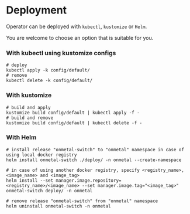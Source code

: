 # Deployment
Operator can be deployed with `kubectl`, `kustomize` or `Helm`. 

You are welcome to choose an option that is suitable for you.

### With kubectl using kustomize configs

    # deploy
    kubectl apply -k config/default/
    # remove
    kubectl delete -k config/default/

### With kustomize

    # build and apply
    kustomize build config/default | kubectl apply -f -
    # build and remove
    kustomize build config/default | kubectl delete -f -

### With Helm

    # install release "onmetal-switch" to "onmetal" namespace in case of using local docker registry
    helm install onmetal-switch ./deploy/ -n onmetal --create-namespace
    
    # in case of using another docker registry, specify <registry_name>, <image_name> and <image_tag>
    helm install --set manager.image.repository=<registry_name>/<image_name> --set manager.image.tag="<image_tag>" onmetal-switch deploy/ -n onmetal
    
    # remove release "onmetal-switch" from "onmetal" namespace
    helm uninstall onmetal-switch -n onmetal
